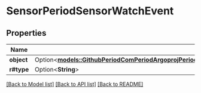 # SensorPeriodSensorWatchEvent

## Properties

Name | Type | Description | Notes
------------ | ------------- | ------------- | -------------
**object** | Option<[**models::GithubPeriodComPeriodArgoprojPeriodArgoEventsPeriodPkgPeriodApisPeriodEventsPeriodV1alpha1PeriodSensor**](github.com.argoproj.argo_events.pkg.apis.events.v1alpha1.Sensor.md)> |  | [optional]
**r#type** | Option<**String**> |  | [optional]

[[Back to Model list]](../README.md#documentation-for-models) [[Back to API list]](../README.md#documentation-for-api-endpoints) [[Back to README]](../README.md)



